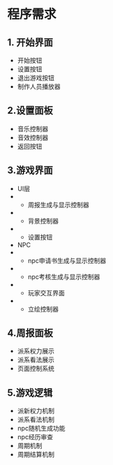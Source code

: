 # 程序需求

## 1. 开始界面
- 开始按钮
- 设置按钮
- 退出游戏按钮
- 制作人员播放器
## 2.设置面板
- 音乐控制器
- 音效控制器
- 返回按钮
## 3.游戏界面
- UI层
- - 周报生成与显示控制器
- - 背景控制器
- - 设置按钮
- NPC
- - npc申请书生成与显示控制器
- - npc考核生成与显示控制器
- - 玩家交互界面
- - 立绘控制器
## 4.周报面板
- 派系权力展示
- 派系看法展示
- 页面控制系统
## 5.游戏逻辑
- 派新权力机制
- 派系看法机制
- npc随机生成功能
- npc经历审查
- 周期机制
- 周期结算机制